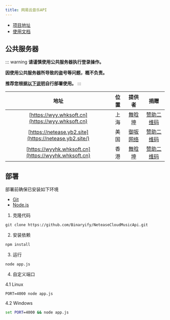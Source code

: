 ```yaml
---
title: 网易云音乐API
---
```


* [项目地址](https://github.com/Binaryify/NeteaseCloudMusicApi)
* [使用文档](https://neteasecloudmusicapi.vercel.app/#/?id=%e6%8e%a5%e5%8f%a3%e6%96%87%e6%a1%a3)

## 公共服务器

::: warning
**请谨慎使用公共服务器执行登录操作。**

**因使用公共服务器所导致的盗号等问题，概不负责。**

**推荐您根据[以下说明](#部署)自行部署使用。**
:::

|                         地址                          | 位置  |            提供者             |                                   捐赠                                   |
| :---------------------------------------------------: | :---: | :---------------------------: | :----------------------------------------------------------------------: |
|   [https://wyy.whksoft.cn](https://wyy.whksoft.cn)    | 上海  | [舞晗坤](https://whksoft.cn/) | [赞助二维码](https://img.kookapp.cn/assets/2022-07/rjsOa6Tqky0ks0ks.jpg) |
| [https://netease.yb2.site](https://netease.yb2.site/) | 美国  | [御坂网络](https://b23.tv/TGUdCED) |     [赞助二维码](https://s2.loli.net/2022/07/19/kQ1S8Gwoqjlfhn3.jpg)     |
| [https://wyyhk.whksoft.cn](https://wyyhk.whksoft.cn)  | 香港  | [舞晗坤](https://whksoft.cn/) | [赞助二维码](https://img.kookapp.cn/assets/2022-07/rjsOa6Tqky0ks0ks.jpg) |

## 部署

部署前确保已安装如下环境

* [Git](https://git-scm.com/download)
* [Node.js](https://nodejs.org/zh-cn/)

1. 克隆代码

```shell
git clone https://github.com/Binaryify/NeteaseCloudMusicApi.git
```

2. 安装依赖

```shell
npm install
```

3. 运行

```shell
node app.js
```

4. 自定义端口

4.1 Linux

```shell
PORT=4000 node app.js
```

4.2 Windows

```bat
set PORT=4000 && node app.js
```
